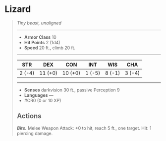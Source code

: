 # Lizard
>*Tiny beast, unaligned*
>___
>- **Armor Class** 10
>- **Hit Points** 2 (1d4)
>- **Speed** 20 ft., climb 20 ft.
>___
>|STR|DEX|CON|INT|WIS|CHA|
>|:---:|:---:|:---:|:---:|:---:|:---:|
>|2 (-4)|11 (+0)|10 (+0)|1 (-5)|8 (-1)|3 (-4)|
>___
>- **Senses** darkvision 30 ft., passive Perception 9
>- **Languages** —
>- #CR0 (0 or 10 XP)
>## Actions
>***Bite.*** Melee Weapon Attack: +0 to hit, reach 5 ft., one target. Hit: 1 piercing damage.